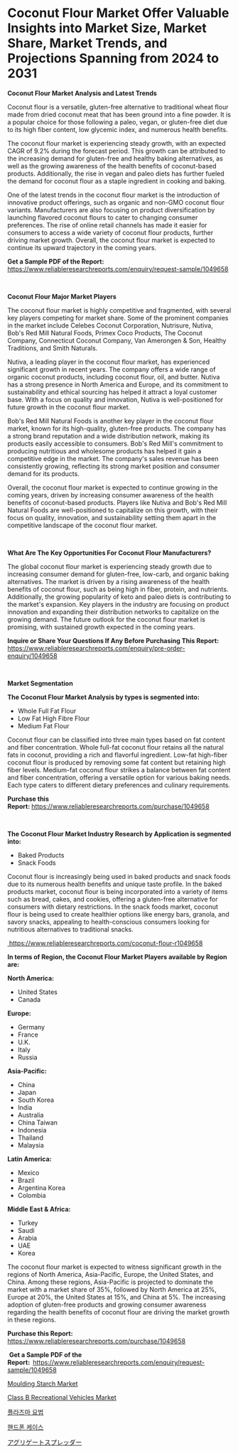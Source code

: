 <p><h1>Coconut Flour Market Offer Valuable Insights into Market Size, Market Share, Market Trends, and Projections Spanning from 2024 to 2031</h1></p><p><strong>Coconut Flour Market Analysis and Latest Trends</strong></p>
<p><p>Coconut flour is a versatile, gluten-free alternative to traditional wheat flour made from dried coconut meat that has been ground into a fine powder. It is a popular choice for those following a paleo, vegan, or gluten-free diet due to its high fiber content, low glycemic index, and numerous health benefits.</p><p>The coconut flour market is experiencing steady growth, with an expected CAGR of 9.2% during the forecast period. This growth can be attributed to the increasing demand for gluten-free and healthy baking alternatives, as well as the growing awareness of the health benefits of coconut-based products. Additionally, the rise in vegan and paleo diets has further fueled the demand for coconut flour as a staple ingredient in cooking and baking.</p><p>One of the latest trends in the coconut flour market is the introduction of innovative product offerings, such as organic and non-GMO coconut flour variants. Manufacturers are also focusing on product diversification by launching flavored coconut flours to cater to changing consumer preferences. The rise of online retail channels has made it easier for consumers to access a wide variety of coconut flour products, further driving market growth. Overall, the coconut flour market is expected to continue its upward trajectory in the coming years.</p></p>
<p><strong>Get a Sample PDF of the Report:&nbsp;</strong> <a href="https://www.reliableresearchreports.com/enquiry/request-sample/1049658">https://www.reliableresearchreports.com/enquiry/request-sample/1049658</a></p>
<p>&nbsp;</p>
<p><strong>Coconut Flour Major Market Players</strong></p>
<p><p>The coconut flour market is highly competitive and fragmented, with several key players competing for market share. Some of the prominent companies in the market include Celebes Coconut Corporation, Nutrisure, Nutiva, Bob's Red Mill Natural Foods, Primex Coco Products, The Coconut Company, Connecticut Coconut Company, Van Amerongen & Son, Healthy Traditions, and Smith Naturals.</p><p>Nutiva, a leading player in the coconut flour market, has experienced significant growth in recent years. The company offers a wide range of organic coconut products, including coconut flour, oil, and butter. Nutiva has a strong presence in North America and Europe, and its commitment to sustainability and ethical sourcing has helped it attract a loyal customer base. With a focus on quality and innovation, Nutiva is well-positioned for future growth in the coconut flour market.</p><p>Bob's Red Mill Natural Foods is another key player in the coconut flour market, known for its high-quality, gluten-free products. The company has a strong brand reputation and a wide distribution network, making its products easily accessible to consumers. Bob's Red Mill's commitment to producing nutritious and wholesome products has helped it gain a competitive edge in the market. The company's sales revenue has been consistently growing, reflecting its strong market position and consumer demand for its products.</p><p>Overall, the coconut flour market is expected to continue growing in the coming years, driven by increasing consumer awareness of the health benefits of coconut-based products. Players like Nutiva and Bob's Red Mill Natural Foods are well-positioned to capitalize on this growth, with their focus on quality, innovation, and sustainability setting them apart in the competitive landscape of the coconut flour market.</p></p>
<p>&nbsp;</p>
<p><strong>What Are The Key Opportunities For Coconut Flour Manufacturers?</strong></p>
<p><p>The global coconut flour market is experiencing steady growth due to increasing consumer demand for gluten-free, low-carb, and organic baking alternatives. The market is driven by a rising awareness of the health benefits of coconut flour, such as being high in fiber, protein, and nutrients. Additionally, the growing popularity of keto and paleo diets is contributing to the market's expansion. Key players in the industry are focusing on product innovation and expanding their distribution networks to capitalize on the growing demand. The future outlook for the coconut flour market is promising, with sustained growth expected in the coming years.</p></p>
<p><strong>Inquire or Share Your Questions If Any Before Purchasing This Report:</strong> <a href="https://www.reliableresearchreports.com/enquiry/pre-order-enquiry/1049658">https://www.reliableresearchreports.com/enquiry/pre-order-enquiry/1049658</a></p>
<p>&nbsp;</p>
<p><strong>Market Segmentation</strong></p>
<p><strong>The Coconut Flour Market Analysis by types is segmented into:</strong></p>
<p><ul><li>Whole Full Fat Flour</li><li>Low Fat High Fibre Flour</li><li>Medium Fat Flour</li></ul></p>
<p><p>Coconut flour can be classified into three main types based on fat content and fiber concentration. Whole full-fat coconut flour retains all the natural fats in coconut, providing a rich and flavorful ingredient. Low-fat high-fiber coconut flour is produced by removing some fat content but retaining high fiber levels. Medium-fat coconut flour strikes a balance between fat content and fiber concentration, offering a versatile option for various baking needs. Each type caters to different dietary preferences and culinary requirements.</p></p>
<p><strong>Purchase this Report:&nbsp;</strong><a href="https://www.reliableresearchreports.com/purchase/1049658">https://www.reliableresearchreports.com/purchase/1049658</a></p>
<p>&nbsp;</p>
<p><strong>The Coconut Flour Market Industry Research by Application is segmented into:</strong></p>
<p><ul><li>Baked Products</li><li>Snack Foods</li></ul></p>
<p><p>Coconut flour is increasingly being used in baked products and snack foods due to its numerous health benefits and unique taste profile. In the baked products market, coconut flour is being incorporated into a variety of items such as bread, cakes, and cookies, offering a gluten-free alternative for consumers with dietary restrictions. In the snack foods market, coconut flour is being used to create healthier options like energy bars, granola, and savory snacks, appealing to health-conscious consumers looking for nutritious alternatives to traditional snacks.</p></p>
<p><a href="https://www.reliableresearchreports.com/coconut-flour-r1049658">&nbsp;https://www.reliableresearchreports.com/coconut-flour-r1049658</a></p>
<p><strong>In terms of Region, the Coconut Flour Market Players available by Region are:</strong></p>
<p>
    <p> <strong> North America: </strong>
        <ul>
            <li>United States</li>
            <li>Canada</li>
        </ul>
        </p> 
    <p> <strong> Europe: </strong>
        <ul>
            <li>Germany</li>
            <li>France</li>
            <li>U.K.</li>
            <li>Italy</li>
            <li>Russia</li>
        </ul>
        </p> 
    <p> <strong> Asia-Pacific: </strong>
        <ul>
            <li>China</li>
            <li>Japan</li>
            <li>South Korea</li>
            <li>India</li>
            <li>Australia</li>
            <li>China Taiwan</li>
            <li>Indonesia</li>
            <li>Thailand</li>
            <li>Malaysia</li>
        </ul>
        </p> 
    <p> <strong> Latin America: </strong>
        <ul>
            <li>Mexico</li>
            <li>Brazil</li>
            <li>Argentina Korea</li>
            <li>Colombia</li>
        </ul>
        </p> 
    <p> <strong> Middle East & Africa: </strong>
        <ul>
            <li>Turkey</li>
            <li>Saudi</li>
            <li>Arabia</li>
            <li>UAE</li>
            <li>Korea</li>
        </ul>
    </p>
    </p>
<p><p>The coconut flour market is expected to witness significant growth in the regions of North America, Asia-Pacific, Europe, the United States, and China. Among these regions, Asia-Pacific is projected to dominate the market with a market share of 35%, followed by North America at 25%, Europe at 20%, the United States at 15%, and China at 5%. The increasing adoption of gluten-free products and growing consumer awareness regarding the health benefits of coconut flour are driving the market growth in these regions.</p></p>
<p><strong>Purchase this Report: </strong><a href="https://www.reliableresearchreports.com/purchase/1049658">https://www.reliableresearchreports.com/purchase/1049658</a></p>
<p>&nbsp;<strong>Get a Sample PDF of the Report:&nbsp;&nbsp;</strong><a href="https://www.reliableresearchreports.com/enquiry/request-sample/1049658">https://www.reliableresearchreports.com/enquiry/request-sample/1049658</a></p>
<p><strong></strong></p>
<p><p><a href="https://github.com/prosalinda88/Market-Research-Report-List-3/blob/main/moulding-starch-market.md">Moulding Starch Market</a></p><p><a href="https://issuu.com/reportprime-2/docs/class-b-recreational-vehicles-market-size-2030.ppt">Class B Recreational Vehicles Market</a></p><p><a href="https://github.com/Skyleitney456456/Market-Research-Report-List-1/blob/main/328486316893.md">플라즈마 요법</a></p><p><a href="https://github.com/vs10l4sfg5c/Market-Research-Report-List-1/blob/main/605013016892.md">핸드폰 케이스</a></p><p><a href="https://github.com/ReganWisoky2023/Market-Research-Report-List-1/blob/main/995394818406.md">アグリゲートスプレッダー</a></p></p>